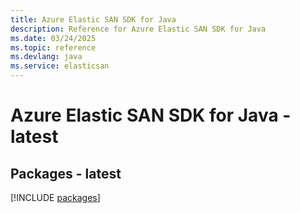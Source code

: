 ```yaml
---
title: Azure Elastic SAN SDK for Java
description: Reference for Azure Elastic SAN SDK for Java
ms.date: 03/24/2025
ms.topic: reference
ms.devlang: java
ms.service: elasticsan
---
```

# Azure Elastic SAN SDK for Java - latest
## Packages - latest
[!INCLUDE [packages](elastic-san-index.md)]